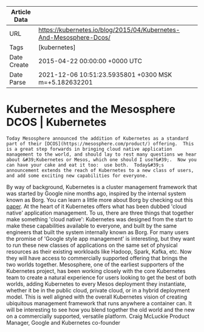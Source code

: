 |             Article Data             ||
| ----------------- | ----------------- |
| URL               | https://kubernetes.io/blog/2015/04/Kubernetes-And-Mesosphere-Dcos/        |
| Tags              | [kubernetes]       |
| Date Create       | 2015-04-22 00:00:00 &#43;0000 UTC |
| Date Parse        | 2021-12-06 10:51:23.5935801 &#43;0300 MSK m=&#43;5.182632201  |

#  Kubernetes and the Mesosphere DCOS  | Kubernetes

	
	
	
	
	Today Mesosphere announced the addition of Kubernetes as a standard part of their [DCOS](https://mesosphere.com/product/) offering.  This is a great step forwards in bringing cloud native application management to the world, and should lay to rest many questions we hear about &#39;Kubernetes or Mesos, which one should I use?&#39;.  Now you can have your cake and eat it too:  use both.  Today&#39;s announcement extends the reach of Kubernetes to a new class of users, and add some exciting new capabilities for everyone.
By way of background, Kubernetes is a cluster management framework that was started by Google nine months ago, inspired by the internal system known as Borg.  You can learn a little more about Borg by checking out this [paper](http://research.google.com/pubs/pub43438.html).  At the heart of it Kubernetes offers what has been dubbed &#39;cloud native&#39; application management.  To us, there are three things that together make something &#39;cloud native&#39;:
Kubernetes was designed from the start to make these capabilities available to everyone, and built by the same engineers that built the system internally known as Borg.  For many users the promise of &#39;Google style app management&#39; is interesting, but they want to run these new classes of applications on the same set of physical resources as their existing workloads like Hadoop, Spark, Kafka, etc.  Now they will have access to commercially supported offering that brings the two worlds together.
Mesosphere, one of the earliest supporters of the Kubernetes project, has been working closely with the core Kubernetes team to create a natural experience for users looking to get the best of both worlds, adding Kubernetes to every Mesos deployment they instantiate, whether it be in the public cloud, private cloud, or in a hybrid deployment model.  This is well aligned with the overall Kubernetes vision of creating ubiquitous management framework that runs anywhere a container can.  It will be interesting to see how you blend together the old world and the new on a commercially supported, versatile platform.
Craig McLuckie
Product Manager, Google and Kubernetes co-founder


	

	


